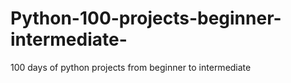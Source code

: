 # Python-100-projects-beginner-intermediate-
100 days of python projects from beginner to intermediate
